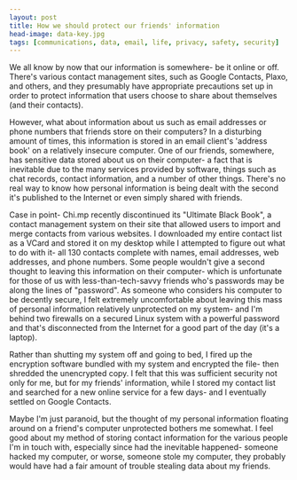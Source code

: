 ```yaml
---
layout: post
title: How we should protect our friends' information
head-image: data-key.jpg
tags: [communications, data, email, life, privacy, safety, security]
---
```


We all know by now that our information is somewhere- be it online or
off. There's various contact management sites, such as Google Contacts,
Plaxo, and others, and they presumably have appropriate precautions set
up in order to protect information that users choose to share about
themselves (and their contacts).

However, what about information about us such as email addresses or
phone numbers that friends store on their computers? In a disturbing
amount of times, this information is stored in an email client's
'address book' on a relatively insecure computer. One of our friends,
somewhere, has sensitive data stored about us on their computer- a fact
that is inevitable due to the many services provided by software, things
such as chat records, contact information, and a number of other things.
There's no real way to know how personal information is being dealt with
the second it's published to the Internet or even simply shared with
friends.

Case in point- Chi.mp recently discontinued its "Ultimate Black Book", a
contact management system on their site that allowed users to import and
merge contacts from various websites. I downloaded my entire contact
list as a VCard and stored it on my desktop while I attempted to figure
out what to do with it- all 130 contacts complete with names, email
addresses, web addresses, and phone numbers. Some people wouldn't give a
second thought to leaving this information on their computer- which is
unfortunate for those of us with less-than-tech-savvy friends who's
passwords may be along the lines of "password". As someone who considers
his computer to be decently secure, I felt extremely uncomfortable about
leaving this mass of personal information relatively unprotected on my
system- and I'm behind two firewalls on a secured Linux system with a
powerful password and that's disconnected from the Internet for a good
part of the day (it's a laptop).

Rather than shutting my system off and going to bed, I fired up the
encryption software bundled with my system and encrypted the file- then
shredded the unencrypted copy. I felt that this was sufficient security
not only for me, but for my friends' information, while I stored my
contact list and searched for a new online service for a few days- and I
eventually settled on Google Contacts.

Maybe I'm just paranoid, but the thought of my personal information
floating around on a friend's computer unprotected bothers me somewhat.
I feel good about my method of storing contact information for the
various people I'm in touch with, especially since had the inevitable
happened- someone hacked my computer, or worse, someone stole my
computer, they probably would have had a fair amount of trouble stealing
data about my friends.
